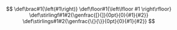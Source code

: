 $$
\def\brac#1{\left(#1\right)}
\def\floor#1{\left\lfloor #1 \right\rfloor}
\def\stirlingf#1#2{\genfrac{[}{]}{0pt}{0}{#1}{#2}}
\def\stirlings#1#2{\genfrac{\{}{\}}{0pt}{0}{#1}{#2}}
$$

